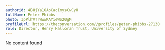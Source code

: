 ```yaml
---
authorid: 4E8jYa1OAoCacImysCwCyU
fullName: Peter Phibbs
photo: 3pPlhVTrWwwKAYieWS20gM
profileUrl: https://theconversation.com//profiles/peter-phibbs-27130
role: Director, Henry Halloran Trust, University of Sydney
---
```

No content found
